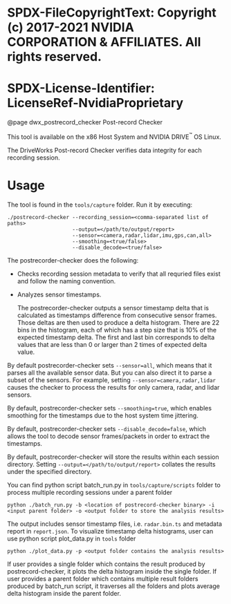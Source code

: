# SPDX-FileCopyrightText: Copyright (c) 2017-2021 NVIDIA CORPORATION & AFFILIATES. All rights reserved.
# SPDX-License-Identifier: LicenseRef-NvidiaProprietary

@page dwx_postrecord_checker Post-record Checker

This tool is available on the x86 Host System and NVIDIA DRIVE<sup>&trade;</sup> OS Linux.

The DriveWorks Post-record Checker verifies data integrity for each recording session.

# Usage

The tool is found in the `tools/capture` folder. Run it by executing:

    ./postrecord-checker --recording_session=<comma-separated list of paths>
                         --output=</path/to/output/report>
                         --sensor=<camera,radar,lidar,imu,gps,can,all>
                         --smoothing=<true/false>
                         --disable_decode=<true/false>

The postrecorder-checker does the following:
- Checks recording session metadata to verify that all requried files exist and
  follow the naming convention.
- Analyzes sensor timestamps.

   The postrecorder-checker outputs a sensor timestamp delta that is calculated as
   timestamps difference from consecutive sensor frames. Those deltas are then used
   to produce a delta histogram. There are 22 bins in the histogram, each of which
   has a step size that is 10% of the expected timestamp delta. The first and last
   bin corresponds to delta values that are less than 0 or larger than 2 times of
   expected delta value.

By default postrecorder-checker sets `--sensor=all`, which means that it parses
all the available sensor data. But you can also direct it to parse a subset of
the sensors. For example, setting `--sensor=camera,radar,lidar` causes the
checker to process the results for only camera, radar, and lidar sensors.

By default, postrecorder-checker sets `--smoothing=true`, which enables smoothing
for the timestamps due to the host system time jittering.

By default, postrecorder-checker sets `--disable_decode=false`, which allows the tool
to decode sensor frames/packets in order to extract the timestamps.

By default, postrecorder-checker will store the results within each session directory.
Setting `--output=</path/to/output/report>` collates the results under the specified directory.

You can find python script batch_run.py in `tools/capture/scripts` folder to process multiple recording sessions under a parent folder

    python ./batch_run.py -b <location of postrecord-checker binary> -i <input parent folder> -o <output folder to store the analysis results>

The output includes sensor timestamp files, i.e. `radar.bin.ts` and metadata report in `report.json`. To visualize timestamp delta histograms,
user can use python script plot_data.py in `tools` folder

    python ./plot_data.py -p <output folder contains the analysis results>

If user provides a single folder which contains the result produced by postrecord-checker, it plots the delta histogram inside the single folder.
If user provides a parent folder which contains multiple result folders produced by batch_run script, it traverses all the folders and
plots average delta histogram inside the parent folder.
